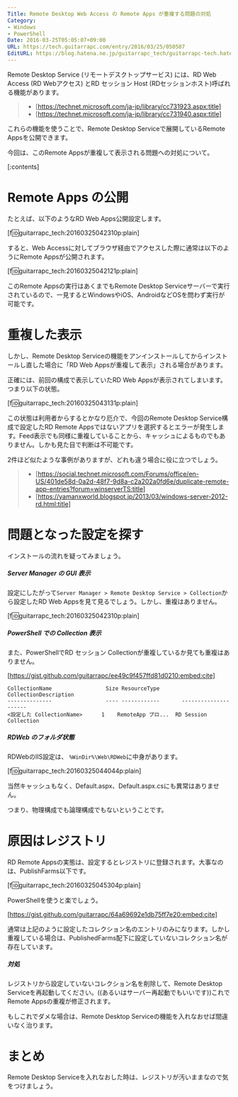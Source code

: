```yaml
---
Title: Remote Desktop Web Access の Remote Apps が重複する問題の対処
Category:
- Windows
- PowerShell
Date: 2016-03-25T05:05:07+09:00
URL: https://tech.guitarrapc.com/entry/2016/03/25/050507
EditURL: https://blog.hatena.ne.jp/guitarrapc_tech/guitarrapc-tech.hatenablog.com/atom/entry/10328537792368428860
---
```


Remote Desktop Service (リモートデスクトップサービス) には、RD Web Access (RD Webアクセス) とRD セッション Host (RDセッションホスト)呼ばれる機能があります。

> - [https://technet.microsoft.com/ja-jp/library/cc731923.aspx:title]
> - [https://technet.microsoft.com/ja-jp/library/cc731940.aspx:title]


これらの機能を使うことで、Remote Desktop Serviceで展開しているRemote Appsを公開できます。

今回は、このRemote Appsが重複して表示される問題への対処について。


[:contents]

# Remote Apps の公開

たとえば、以下のようなRD Web Apps公開設定します。

[f:id:guitarrapc_tech:20160325042310p:plain]

すると、Web Accessに対してブラウザ経由でアクセスした際に通常は以下のようにRemote Appsが公開されます。

[f:id:guitarrapc_tech:20160325042121p:plain]

このRemote Appsの実行はあくまでもRemote Desktop Serviceサーバーで実行されているので、一見するとWindowsやiOS、AndroidなどOSを問わず実行が可能です。

# 重複した表示

しかし、Remote Desktop Serviceの機能をアンインストールしてからインストールし直した場合に「RD Web Appsが重複して表示」される場合があります。

正確には、前回の構成で表示していたRD Web Appsが表示されてしまいます。つまり以下の状態。

[f:id:guitarrapc_tech:20160325043131p:plain]

この状態は利用者からするとかなり厄介で、今回のRemote Desktop Service構成で設定したRD Remote Appsではないアプリを選択するとエラーが発生します。Feed表示でも同様に重複していることから、キャッシュによるものでもありません。しかも見た目で判断は不可能です。

2件ほど似たような事例がありますが、どれも違う場合に役に立つでしょう。

> - [https://social.technet.microsoft.com/Forums/office/en-US/401de58d-0a2d-48f7-9d8a-c2a202a0fd6e/duplicate-remote-app-entries?forum=winserverTS:title]
> - [https://yamanxworld.blogspot.jp/2013/03/windows-server-2012-rd.html:title]


# 問題となった設定を探す

インストールの流れを疑ってみましょう。

##### Server Manager の GUI 表示

設定にしたがって`Server Manager > Remote Desktop Service > Collection`から設定したRD Web Appsを見て見るでしょう。しかし、重複はありません。

[f:id:guitarrapc_tech:20160325042310p:plain]

##### PowerShell での Collection 表示

また、PowerShellでRD セッション Collectionが重複しているか見ても重複はありません。

[https://gist.github.com/guitarrapc/ee49c9f457ffd81d0210:embed:cite]

```
CollectionName                 Size ResourceType       CollectionDescription
--------------                 ---- ------------       ---------------------
<設定した CollectionName>      1    RemoteApp プロ...  RD Session Collection
```

##### RDWeb のフォルダ状態


RDWebのIIS設定は、 `%WinDir%\Web\RDWeb`に中身があります。

[f:id:guitarrapc_tech:20160325044044p:plain]

当然キャッシュもなく、Default.aspx、Default.aspx.csにも異常はありません。

つまり、物理構成でも論理構成でもないということです。

# 原因はレジストリ

RD Remote Appsの実態は、設定するとレジストリに登録されます。大事なのは、PublishFarms以下です。

[f:id:guitarrapc_tech:20160325045304p:plain]

PowerShellを使うと楽でしょう。

[https://gist.github.com/guitarrapc/64a69692e1db75ff7e20:embed:cite]

通常は上記のように設定したコレクション名のエントリのみになります。しかし重複している場合は、PublishedFarms配下に設定していないコレクション名が存在しています。

##### 対処

レジストリから設定していないコレクション名を削除して、Remote Desktop Serviceを再起動してください。((あるいはサーバー再起動でもいいです))これでRemote Appsの重複が修正されます。

もしこれでダメな場合は、Remote Desktop Serviceの機能を入れなおせば間違いなく治ります。

# まとめ

Remote Desktop Serviceを入れなおした時は、レジストリが汚いままなので気をつけましょう。
